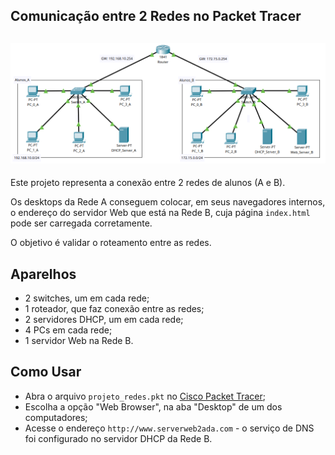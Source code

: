 ## Comunicação entre 2 Redes no Packet Tracer

## ![Redes](projeto_redes.png)

Este projeto representa a conexão entre 2 redes de alunos (A e B).

Os desktops da Rede A conseguem colocar, em seus navegadores internos, o endereço do servidor Web que está na Rede B, cuja página `index.html` pode ser carregada corretamente.

O objetivo é validar o roteamento entre as redes.

## Aparelhos 
- 2 switches, um em cada rede;
- 1 roteador, que faz conexão entre as redes;
- 2 servidores DHCP, um em cada rede;
- 4 PCs em cada rede;
- 1 servidor Web na Rede B.

## Como Usar
- Abra o arquivo `projeto_redes.pkt` no [Cisco Packet Tracer](https://www.netacad.com/cisco-packet-tracer);
- Escolha a opção "Web Browser", na aba "Desktop" de um dos computadores;
- Acesse o endereço `http://www.serverweb2ada.com` - o serviço de DNS foi configurado no servidor DHCP da Rede B.
